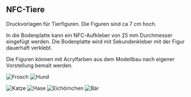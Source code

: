 ## NFC-Tiere
Druckvorlagen für Tierfiguren. Die Figuren sind ca 7 cm hoch.

In die Bodenplatte kann ein NFC-Aufkleber von 25 mm Durchmesser eingefügt werden. Die Bodenplatte wird mit Sekundenkleber mit der Figur dauerhaft verklebt.

Die Figuren können mit Acrylfarben aus dem Modellbau nach eigener Vorstellung bemalt werden.

![Frosch](https://user-images.githubusercontent.com/52963785/127029420-2b98e7e7-8ae4-434a-9e14-ab9cc3d1e66c.png)
![Hund](https://user-images.githubusercontent.com/52963785/127029392-134a31fa-ac53-4eb2-b15d-3729a1691fc5.png)

![Katze](https://user-images.githubusercontent.com/52963785/127029384-4a78637e-f2a2-4ad9-9621-58dddc8154f3.png)
![Hase](https://user-images.githubusercontent.com/52963785/127029404-a4ef55e3-918f-48d8-8251-cbae02ab3b03.png)
![Eichörnchen](https://user-images.githubusercontent.com/52963785/127029427-8276bc04-e6cc-4fbe-bd9e-26425e5aacef.png)
![Bär](https://user-images.githubusercontent.com/52963785/127029439-aa09d542-dfc8-43ac-937e-e8edff34b793.png)

